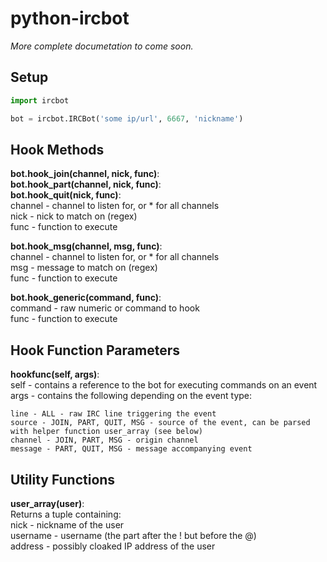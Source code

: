 # python-ircbot
*More complete documetation to come soon.*

Setup
---
```python
import ircbot

bot = ircbot.IRCBot('some ip/url', 6667, 'nickname')
```

Hook Methods
---
**bot.hook_join(channel, nick, func)**:  
**bot.hook_part(channel, nick, func)**:  
**bot.hook_quit(nick, func)**:  
channel - channel to listen for, or * for all channels  
nick - nick to match on (regex)  
func - function to execute

**bot.hook_msg(channel, msg, func)**:  
channel - channel to listen for, or * for all channels  
msg - message to match on (regex)  
func - function to execute

**bot.hook_generic(command, func)**:  
command - raw numeric or command to hook  
func - function to execute

Hook Function Parameters
---
**hookfunc(self, args)**:  
self - contains a reference to the bot for executing commands on an event  
args - contains the following depending on the event type:
```
line - ALL - raw IRC line triggering the event
source - JOIN, PART, QUIT, MSG - source of the event, can be parsed with helper function user_array (see below)
channel - JOIN, PART, MSG - origin channel
message - PART, QUIT, MSG - message accompanying event
```

Utility Functions
---
**user_array(user)**:  
Returns a tuple containing:  
nick - nickname of the user  
username - username (the part after the ! but before the @)  
address - possibly cloaked IP address of the user  
